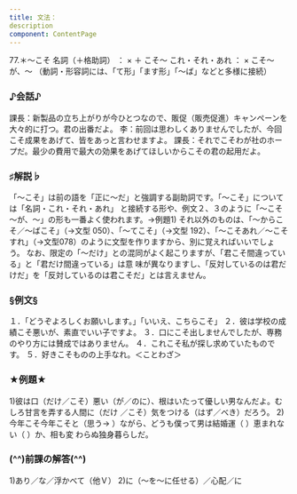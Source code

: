 ```yaml
---
title: 文法：
description
component: ContentPage
---
```



77.＊～こそ
名詞（＋格助詞） ： × ＋ こそ～ これ・それ・あれ ： × こそ～が、～
（動詞・形容詞には、「て形」「ます形」「～ば」などと多様に接続）
### ♪会話♪
課長：新製品の立ち上がりが今ひとつなので、販促（販売促進）キャンペーンを大々的に打つ。君の出番だよ。
李：前回は思わしくありませんでしたが、今回こそ成果をあげて、皆をあっと言わせますよ。
課長：それでこそわが社のホープだ。最少の費用で最大の効果をあげてほしいからこその君の起用だよ。
### ♯解説♭
「～こそ」は前の語を「正に～だ」と強調する副助詞です。「～こそ」については「名詞・これ・それ・あれ」 と接続する形や、例文２、３のように「～こそ～が、～」の形も一番よく使われます。→例題1)
それ以外のものは、「～からこそ／～ばこそ」（→文型 050）、「～てこそ」（→文型 192）、「～こそあれ／～こそ すれ」（→文型078）のように文型を作りますから、別に覚えればいいでしょう。
なお、限定の「～だけ」との混同がよく起こりますが、「君こそ間違っている」と「君だけ間違っている」は意 味が異なりますし、「反対しているのは君だけだ」を「反対しているのは君こそだ」とは言えません。
### §例文§
１．「どうぞよろしくお願いします。」「いいえ、こちらこそ」
２．彼は学校の成績こそ悪いが、素直でいい子ですよ。
３．口にこそ出しませんでしたが、専務のやり方には賛成ではありません。
４．これこそ私が探し求めていたものです。
５．好きこそものの上手なれ。＜ことわざ＞
### ★例題★
1)彼は口（だけ／こそ）悪い（が／のに）、根はいたって優しい男なんだよ。むしろ甘言を弄する人間に（だけ
／こそ）気をつける（はず／べき）だろう。
2) 今年こそ今年こそと（思う→ ）ながら、どうも僕って男は結婚運（ ）恵まれない（ ）か、相も変 わらぬ独身暮らしだ。
### (^^)前課の解答(^^)
1)あり／な／浮かべて（他Ｖ）
2)に（～を～に任せる）／心配／に
